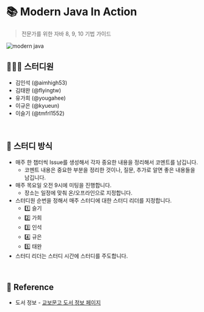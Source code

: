 # 📚 Modern Java In Action
> 전문가를 위한 자바 8, 9, 10 기법 가이드

![modern java](https://github.com/FireInStove/toby-spring/assets/52412936/4035d2d9-2f2a-4296-aaa4-edd82711a566)

## 🧑🏻‍💻 스터디원
* 김인석 (@aimhigh53)
* 김태완 (@flyingtw)
* 유가희 (@yougahee)
* 이규은 (@kyueun)
* 이슬기 (@tmfrl1552)
<br>

## 💭 스터디 방식
* 매주 한 챕터씩 Issue를 생성해서 각자 중요한 내용을 정리해서 코멘트를 남깁니다.
  * 코멘트 내용은 중요한 부분을 정리한 것이나, 질문, 추가로 알면 좋은 내용들을 남깁니다.
* 매주 목요일 오전 9시에 미팅을 진행합니다.
  * 장소는 일정에 맞춰 온/오프라인으로 지정합니다.
* 스터디원 순번을 정해서 매주 스터디에 대한 스터디 리더를 지정합니다.
  * 1️⃣ 슬기
  * 2️⃣ 가희
  * 3️⃣ 인석
  * 4️⃣ 규은
  * 5️⃣ 태완
* 스터디 리더는 스터디 시간에 스터디를 주도합니다.
<br>

## 🔗 Reference
* 도서 정보 - [교보문고 도서 정보 페이지]([https://product.kyobobook.co.kr/detail/S000000935360](https://product.kyobobook.co.kr/detail/S000001810171)https://product.kyobobook.co.kr/detail/S000001810171)
